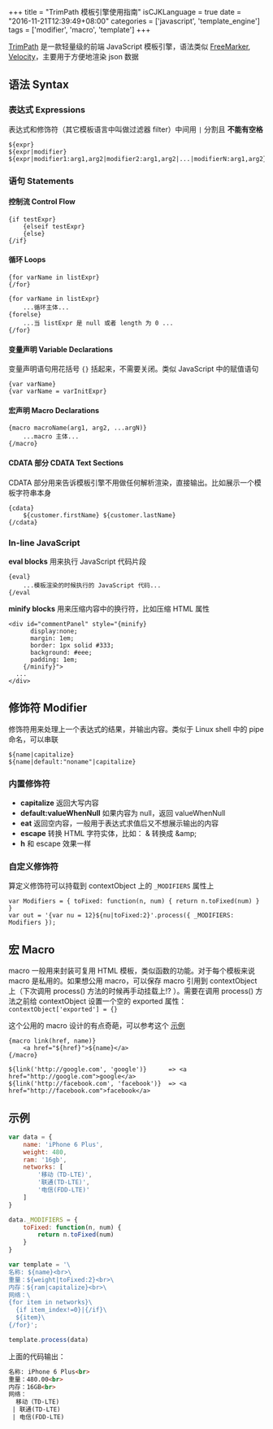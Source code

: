 +++
title = "TrimPath 模板引擎使用指南"
isCJKLanguage = true
date = "2016-11-21T12:39:49+08:00"
categories = ['javascript', 'template_engine']
tags = ['modifier', 'macro', 'template']
+++

[TrimPath](http://www.summitdowntown.org/site_media/media/javascript/private/trimpath-template-docs/JavaScriptTemplates.html) 是一款轻量级的前端 JavaScript 模板引擎，语法类似 [FreeMarker](http://freemarker.org/), [Velocity](https://velocity.apache.org/)，主要用于方便地渲染 json 数据
<!--more-->
## 语法 Syntax

### 表达式 Expressions

表达式和修饰符（其它模板语言中叫做过滤器 filter）中间用 `|` 分割且 **不能有空格**

```
${expr}
${expr|modifier}
${expr|modifier1:arg1,arg2|modifier2:arg1,arg2|...|modifierN:arg1,arg2}
```

### 语句 Statements
#### 控制流 Control Flow

```
{if testExpr}
    {elseif testExpr}
    {else}
{/if}
```

#### 循环 Loops

```
{for varName in listExpr}
{/for}

{for varName in listExpr}
    ...循环主体...
{forelse}
    ...当 listExpr 是 null 或者 length 为 0 ...
{/for}
```

#### 变量声明 Variable Declarations

变量声明语句用花括号 `{}` 括起来，不需要关闭。类似 JavaScript 中的赋值语句

```
{var varName}
{var varName = varInitExpr}
```

#### 宏声明 Macro Declarations

```
{macro macroName(arg1, arg2, ...argN)}
    ...macro 主体...
{/macro}
```

#### CDATA 部分 CDATA Text Sections

CDATA 部分用来告诉模板引擎不用做任何解析渲染，直接输出。比如展示一个模板字符串本身

```
{cdata}
    ${customer.firstName} ${customer.lastName}
{/cdata}
```

### In-line JavaScript

**eval blocks** 用来执行 JavaScript 代码片段

```
{eval}
    ...模板渲染的时候执行的 JavaScript 代码...
{/eval
```

**minify blocks** 用来压缩内容中的换行符，比如压缩 HTML 属性

```
<div id="commentPanel" style="{minify}
      display:none;
      margin: 1em;
      border: 1px solid #333;
      background: #eee;
      padding: 1em;
    {/minify}">
  ...
</div>
```

## 修饰符 Modifier

修饰符用来处理上一个表达式的结果，并输出内容。类似于 Linux shell 中的 pipe 命名，可以串联

```
${name|capitalize}
${name|default:"noname"|capitalize}
```

### 内置修饰符

* __capitalize__ 返回大写内容
* __default:valueWhenNull__ 如果内容为 null，返回 valueWhenNull
* __eat__ 返回空内容，一般用于表达式求值后又不想展示输出的内容
* __escape__ 转换 HTML 字符实体，比如： & 转换成 \&amp;
* __h__ 和 escape 效果一样

### 自定义修饰符

算定义修饰符可以持载到 contextObject 上的 `_MODIFIERS` 属性上

```
var Modifiers = { toFixed: function(n, num) { return n.toFixed(num) } }
var out = '{var nu = 12}${nu|toFixed:2}'.process({ _MODIFIERS: Modifiers });
```

## 宏 Macro

macro 一般用来封装可复用 HTML 模板，类似函数的功能。对于每个模板来说 macro 是私用的。如果想公用 macro，可以保存 macro 引用到 contextObject 上（下次调用 process() 方法的时候再手动挂载上!? ）。需要在调用 process() 方法之前给 contextObject 设置一个空的 exported 属性：`contextObject['exported'] = {}`

这个公用的 macro 设计的有点奇葩，可以参考这个 [示例](http://codepen.io/keelii/pen/dOvgOJ)

```
{macro link(href, name)}
    <a href="${href}">${name}</a>
{/macro}

${link('http://google.com', 'google')}      => <a href="http://google.com">google</a>
${link('http://facebook.com', 'facebook')}  => <a href="http://facebook.com">facebook</a>
```

## 示例

```javascript
var data = {
    name: 'iPhone 6 Plus',
    weight: 480,
    ram: '16gb',
    networks: [
        '移动（TD-LTE)',
        '联通(TD-LTE)',
        '电信(FDD-LTE)'
    ]
}

data._MODIFIERS = {
    toFixed: function(n, num) {
        return n.toFixed(num)
    }
}

var template = '\
名称: ${name}<br>\
重量：${weight|toFixed:2}<br>\
内存：${ram|capitalize}<br>\
网络：\
{for item in networks}\
  {if item_index!=0}|{/if}\
  ${item}\
{/for}';

template.process(data)
```

上面的代码输出：

```html
名称: iPhone 6 Plus<br>
重量：480.00<br>
内存：16GB<br>
网络：
  移动（TD-LTE)
 | 联通(TD-LTE)
 | 电信(FDD-LTE)
```

